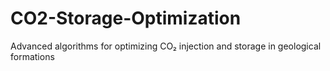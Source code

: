 # CO2-Storage-Optimization
Advanced algorithms for optimizing CO₂ injection and storage in geological formations
